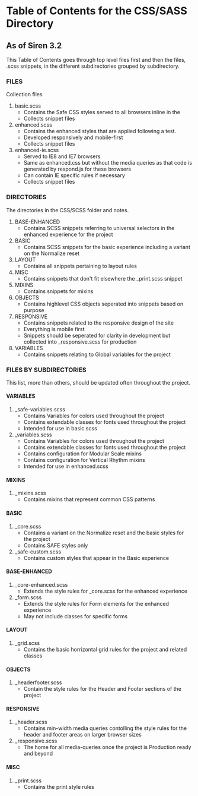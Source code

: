 # Table of Contents for the CSS/SASS Directory #
## As of Siren 3.2 ##
This Table of Contents goes through top level files first and then the files, .scss snippets, in the different subdirectories grouped by subdirectory.

### FILES ###
Collection files

1. basic.scss
	- Contains the Safe CSS styles served to all browsers inline in the <head>
	- Collects snippet files
2. enhanced.scss
	- Contains the enhanced styles that are applied following a test.
	- Developed responsively and mobile-first
	- Collects snippet files
3. enhanced-ie.scss
	- Served to IE8 and IE7 browsers
	- Same as enhanced.css but without the media queries as that code is generated by respond.js for these browsers
	- Can contain IE specific rules if necessary
	- Collects snippet files


### DIRECTORIES ###
The directories in the CSS/SCSS folder and notes.

1. BASE-ENHANCED
	- Contains SCSS snippets referring to universal selectors in the enhanced experience for the project
2. BASIC
	- Contains SCSS snippets for the basic experience including a variant on the Normalize reset
3. LAYOUT
	- Contains all snippets pertaining to layout rules
4. MISC
	- Contains snippets that don't fit elsewhere the _print.scss snippet
5. MIXINS
	- Contains snippets for mixins
6. OBJECTS
	- Contains highlevel CSS objects seperated into snippets based on purpose
7. RESPONSIVE
	- Contains snippets related to the responsive design of the site
	- Everything is mobile first
	- Snippets should be seperated for clarity in development but collected into _responsive.scss for production
8. VARIABLES
	- Contains snippets relating to Global variables for the project


### FILES BY SUBDIRECTORIES ###
This list, more than others, should be updated often throughout the project.

#### VARIABLES ####
1. _safe-variables.scss
	- Contains Variables for colors used throughout the project
	- Contains extendable classes for fonts used throughout the project
	- Intended for use in basic.scss
2. _variables.scss
	- Contains Variables for colors used throughout the project
	- Contains extendable classes for fonts used throughout the project
	- Contains configuration for Modular Scale mixins
	- Contains configuration for Vertical Rhythm mixins
	- Intended for use in enhanced.scss

#### MIXINS ####
1. _mixins.scss
	- Contains mixins that represent common CSS patterns

#### BASIC ####
1. _core.scss
	- Contains a variant on the Normalize reset and the basic styles for the project
	- Contains SAFE styles only
2. _safe-custom.scss
	- Contains custom styles that appear in the Basic experience

#### BASE-ENHANCED ####
1. _core-enhanced.scss
	- Extends the style rules for _core.scss for the enhanced experience
2. _form.scss
	- Extends the style rules for Form elements for the enhanced experience
	- May not include classes for specific forms

#### LAYOUT ####
1. _grid.scss
	- Contains the basic horrizontal grid rules for the project and related classes

#### OBJECTS ####
1. _headerfooter.scss
	- Contain the style rules for the Header and Footer sections of the project

#### RESPONSIVE ####
1. _header.scss
	- Contains min-width media queries contolling the style rules for the header and footer areas on larger browser sizes
2. _responsive.scss
	- The home for all media-queries once the project is Production ready and beyond

#### MISC ####
1. _print.scss
	- Contains the print style rules

